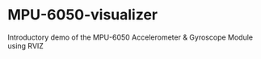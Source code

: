 # MPU-6050-visualizer
Introductory demo of the MPU-6050 Accelerometer &amp; Gyroscope Module using RVIZ
